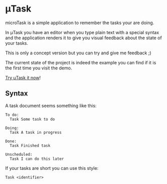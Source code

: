 # μTask

microTask is a simple application to remember the tasks your are doing.

In μTask you have an editor when you type plain text with a special syntax and
the application renders it to give you visual feedback about the state of your
tasks.

This is only a concept version but you can try and give me feedback ;)

The current state of the project is indeed the example you can find if it is
the first time you visit the demo.

[Try μTask it now](http://lodr.github.com/mtask)!

## Syntax

A task document seems something like this:

```
To do:
  Task Some task to do

Doing:
  Task A task in progress

Done:
  Task Finished task

Unscheduled:
  Task I can do this later
```

If your tasks are short you can use this style:

```
Task <identifier>
```

